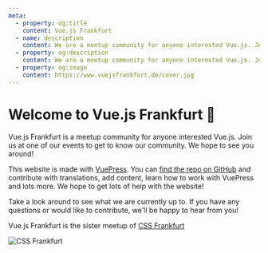```yaml
---
meta:
  - property: og:title
    content: Vue.js Frankfurt
  - name: description
    content: We are a meetup community for anyone interested Vue.js. Join us at one of our events to get to know our community.
  - property: og:description
    content: We are a meetup community for anyone interested Vue.js. Join us at one of our events to get to know our community.
  - property: og:image
    content: https://www.vuejsfrankfurt.de/cover.jpg
---
```


# Welcome to Vue.js Frankfurt :tada:

Vue.js Frankfurt is a meetup community for anyone interested Vue.js. Join us at one of our events to get to know our community. We hope to see you around!

This website is made with [VuePress](https://vuepress.vuejs.org). You can [find the repo on GitHub](https://github.com/vuejsfrankfurt/vuejsfrankfurt.de) and contribute with translations, add content, learn how to work with VuePress and lots more. We hope to get lots of help with the website!

<!-- TODO: Add Frank the Furt bio -->

Take a look around to see what we are currently up to. If you have any questions or would like to contribute, we'll be happy to hear from you!

<!-- TODO: Add Community Selfie -->

Vue.js Frankfurt is the sister meetup of [CSS Frankfurt](https://cssfrankfurt.de)

![CSS Frankfurt](/cssfrankfurt.svg)
